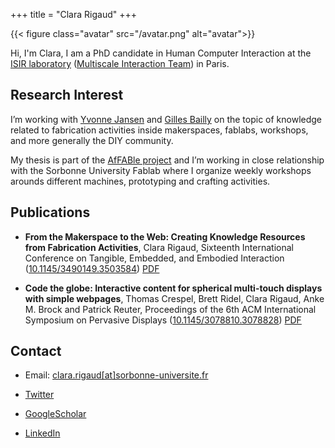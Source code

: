 +++
title = "Clara Rigaud"
+++


{{< figure class="avatar" src="/avatar.png" alt="avatar">}}

Hi, I'm Clara, I am a PhD candidate in Human Computer Interaction at the [ISIR laboratory](http://www.isir.upmc.fr/?lang=en) ([Multiscale Interaction Team](http://hci.isir.upmc.fr/)) in Paris.

## Research Interest
I’m working with [Yvonne Jansen](http://hci.isir.upmc.fr/people/jansen/) and [Gilles Bailly](https://hci.isir.upmc.fr/people/gilles-bailly/) on the topic of knowledge related to fabrication activities inside makerspaces, fablabs, workshops, and more generally the DIY community.

My thesis is part of the [AfFABle project](https://af-fab-le.github.io/) and I’m working in close relationship with the Sorbonne University Fablab where I organize weekly workshops arounds different machines, prototyping and crafting activities. 

## Publications
* **From the Makerspace to the Web: Creating Knowledge Resources from Fabrication Activities**,
Clara Rigaud,
Sixteenth International Conference on Tangible, Embedded, and Embodied Interaction
([10.1145/3490149.3503584](https://doi.org/10.1145/3490149.3503584)) [PDF](https://drive.google.com/file/d/1stlJKdLm1LGeJDoW5tF_sMsTZwDJdrFp/view)

* **Code the globe: Interactive content for spherical multi-touch displays with simple webpages**,
Thomas Crespel, Brett Ridel, Clara Rigaud,  Anke M. Brock and Patrick Reuter,
Proceedings of the 6th ACM International Symposium on Pervasive Displays
([10.1145/3078810.3078828](https://doi.org/10.1145/3078810.3078828)) [PDF](https://hal.inria.fr/hal-01523744/document)

## Contact

* Email: [clara.rigaud[at]sorbonne-universite.fr](mailto:clara.rigaud@sorbonne-universite.fr)

* [Twitter](https://twitter.com/clararigo)
* [GoogleScholar](https://scholar.google.com/citations?user=OGYV0BsAAAAJ&hl=fr)
* [LinkedIn](https://www.linkedin.com/in/clararigaud/)

